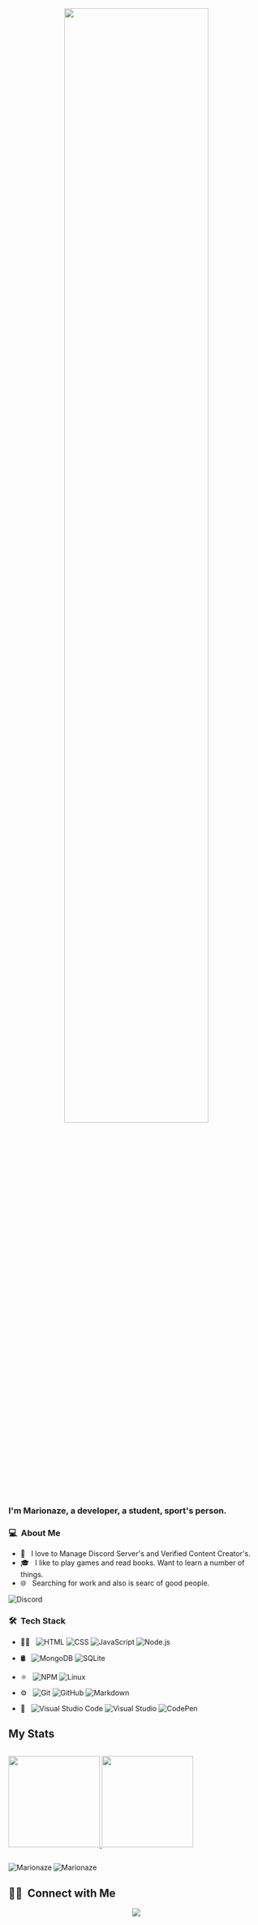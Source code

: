 <div align="center">
<img src="https://media.discordapp.net/attachments/779285545775661076/883381823835611206/68747470733a2f2f726973686176616e616e642e6769746875622e696f2f7374617469632f696d616765732f677265657469.gif?width=803&height=452" align="center" style="width: 75%" />
</div>  

### I'm Marionaze, a developer, a student, sport's person.

### 💻 &nbsp;About Me 

- 🤔 &nbsp; I love to Manage Discord Server's and Verified Content Creator's.
- 🎓 &nbsp; I like to play games and read books. Want to learn a number of things.
- 🌐 &nbsp; Searching for work and also is searc of good people.

<img align="center" src="https://discord.c99.nl/widget/theme-3/771376398916517909.png" alt="Discord"/>

### 🛠 &nbsp;Tech Stack

- 👨‍💻 &nbsp;
  ![HTML](https://img.shields.io/badge/-HTML-333333?style=flat&logo=HTML5)
  ![CSS](https://img.shields.io/badge/-CSS-333333?style=flat&logo=CSS3&logoColor=1572B6)
  ![JavaScript](https://img.shields.io/badge/-JavaScript-333333?style=flat&logo=javascript)
  ![Node.js](https://img.shields.io/badge/-Node.js-333333?style=flat&logo=node.js)

- 🛢 &nbsp;
  ![MongoDB](https://img.shields.io/badge/-MongoDB-333333?style=flat&logo=mongodb)
  ![SQLite](https://img.shields.io/badge/sqlite-%2307405e.svg?style=flat&logo=sqlite&logoColor=white)

- ⚛ &nbsp;
  ![NPM](https://img.shields.io/badge/NPM-%23000000.svg?style=flat&logo=npm&logoColor=white)
  ![Linux](https://img.shields.io/badge/Linux-FCC624?style=flat&logo=linux&logoColor=black)

- ⚙️ &nbsp;
  ![Git](https://img.shields.io/badge/-Git-333333?style=flat&logo=git)
  ![GitHub](https://img.shields.io/badge/-GitHub-333333?style=flat&logo=github)
  ![Markdown](https://img.shields.io/badge/-Markdown-333333?style=flat&logo=markdown)

- 🔧 &nbsp;
  ![Visual Studio Code](https://img.shields.io/badge/-Visual%20Studio%20Code-333333?style=flat&logo=visual-studio-code&logoColor=007ACC)
  ![Visual Studio](https://img.shields.io/badge/VisualStudio-5C2D91.svg?style=flat&logo=visual-studio&logoColor=white)
  ![CodePen](https://img.shields.io/badge/CodePen-white?style=flat&logo=codepen&logoColor=black)

## My Stats

<p style="display: inline-block">
<a href="https://github.com/Marionaze">
  <img height="180em" src="https://github-readme-stats.vercel.app/api?username=Marionaze&show_icons=true&theme=radical" />
  <img height="180em" src="https://github-readme-stats-eight-theta.vercel.app/api/top-langs/?username=Marionaze&theme=radical&layout=compact&exclude_lang=java+r" />
</a>
</p>
<p><img align="left" src="https://github-readme-stats.vercel.app/api/top-langs?username=Marionaze&show_icons=true&locale=en&layout=compact" alt="Marionaze" /></p>
<p align="left"> <img src="https://komarev.com/ghpvc/?username=Marionaze&label=Profile%20views&color=0e75b6&style=flat" alt="Marionaze" /> </p>

##  🤝🏻 &nbsp;Connect with Me

<p align="center">
<a href="https://discord.gg/Pc4GgayJQz"><img src="https://img.shields.io/badge/Discord-%237289DA.svg?style=for-the-badge&logo=discord&logoColor=white"/></a>
